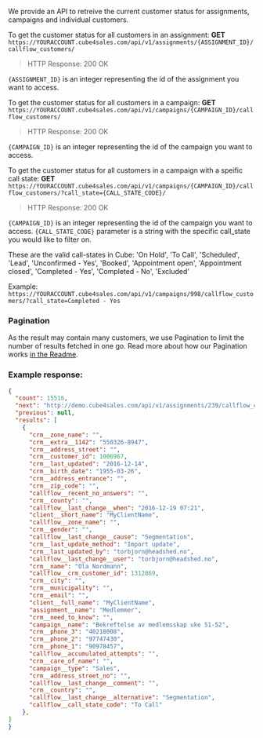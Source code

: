 We provide an API to retreive the current customer status for assignments, campaigns and individual customers.

To get the customer status for all customers in an assignment:
**GET** ```https://YOURACCOUNT.cube4sales.com/api/v1/assignments/{ASSIGNMENT_ID}/callflow_customers/```

> HTTP Response: 200 OK

` {ASSIGNMENT_ID} ` is an integer representing the id of the assignment you want to access.

To get the customer status for all customers in a campaign:
**GET** ```https://YOURACCOUNT.cube4sales.com/api/v1/campaigns/{CAMPAIGN_ID}/callflow_customers/```

> HTTP Response: 200 OK

` {CAMPAIGN_ID} ` is an integer representing the id of the campaign you want to access.


To get the customer status for all customers in a campaign with a speific call state:
**GET** ```https://YOURACCOUNT.cube4sales.com/api/v1/campaigns/{CAMPAIGN_ID}/callflow_customers/?call_state={CALL_STATE_CODE}/```

> HTTP Response: 200 OK

` {CAMPAIGN_ID} ` is an integer representing the id of the campaign you want to access.
` {CALL_STATE_CODE} ` parameter is a string with the specific call_state you would like to filter on.

These are the valid call-states in Cube: 'On Hold', 'To Call', 'Scheduled', 'Lead', 'Unconfirmed - Yes', 'Booked',  'Appointment open', 'Appointment closed', 'Completed - Yes', 'Completed - No', 'Excluded'

Example: ```https://YOURACCOUNT.cube4sales.com/api/v1/campaigns/998/callflow_customers/?call_state=Completed - Yes```


### Pagination
As the result may contain many customers, we use Pagination to limit the number of results fetched in one go.
Read more about how our Pagination works [in the Readme](README.md).

### Example response:

```json  
{
  "count": 15516,
  "next": "http://demo.cube4sales.com/api/v1/assignments/239/callflow_customers/?page=2",
  "previous": null,
  "results": [
    {
      "crm__zone_name": "",
      "crm__extra__1142": "550326-8947",
      "crm__address_street": "",
      "crm__customer_id": 1006967,
      "crm__last_updated": "2016-12-14",
      "crm__birth_date": "1955-03-26",
      "crm__address_entrance": "",
      "crm__zip_code": "",
      "callflow__recent_no_answers": "",
      "crm__county": "",
      "callflow__last_change__when": "2016-12-19 07:21",
      "client__short_name": "MyClientName",
      "callflow__zone_name": "",
      "crm__gender": "",
      "callflow__last_change__cause": "Segmentation",
      "crm__last_update_method": "Import update",
      "crm__last_updated_by": "torbjorn@headshed.no",
      "callflow__last_change__user": "torbjorn@headshed.no",
      "crm__name": "Ola Nordmann",
      "callflow__crm_customer_id": 1312869,
      "crm__city": "",
      "crm__municipality": "",
      "crm__email": "",
      "client__full_name": "MyClientName",
      "assignment__name": "Medlemmer",
      "crm__need_to_know": "",
      "campaign__name": "Bekreftelse av medlemsskap uke 51-52",
      "crm__phone_3": "40218008",
      "crm__phone_2": "97747430",
      "crm__phone_1": "90978457",
      "callflow__accumulated_attempts": "",
      "crm__care_of_name": "",
      "campaign__type": "Sales",
      "crm__address_street_no": "",
      "callflow__last_change__comment": "",
      "crm__country": "",
      "callflow__last_change__alternative": "Segmentation",
      "callflow__call_state_code": "To Call"
    },
]
}
  ```

